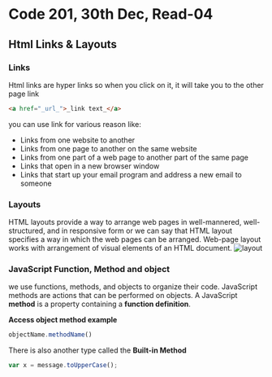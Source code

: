 # Code 201, 30th Dec, Read-04

## Html Links & Layouts

### Links

Html links are hyper links so when you click on it, it will take you to the other page link

```html
<a href="_url_">_link text_</a>
```

you can use link for various reason like:

- Links from one website to another
- Links from one page to another on the same website
- Links from one part of a web page to another part of the same page
- Links that open in a new browser window
- Links that start up your email program and address a new email to someone

### Layouts

HTML layouts provide a way to arrange web pages in well-mannered, well-structured, and in responsive form or we can say that HTML layout specifies a way in which the web pages can be arranged. Web-page layout works with arrangement of visual elements of an HTML document.
![layout](https://i.ytimg.com/vi/EQXwImlFbng/hqdefault.jpg)

### JavaScript Function, Method and object

we use functions, methods, and objects to organize their code.
JavaScript methods are actions that can be performed on objects.
A JavaScript **method** is a property containing a **function definition**.

**Access object method example**

```Javascript
objectName.methodName()
```

There is also another type called the **Built-in Method**

```Javascript
var x = message.toUpperCase();
```
